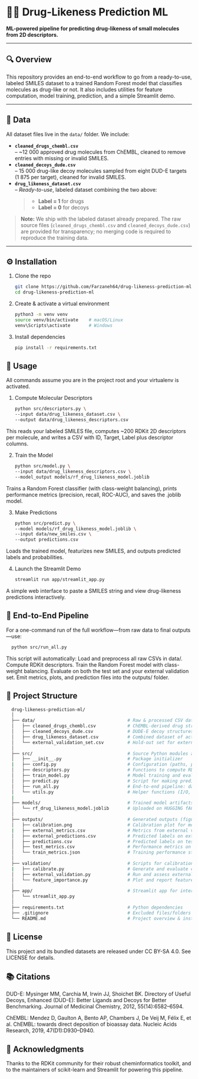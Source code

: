 # 🔬💊 Drug-Likeness Prediction ML

**ML-powered pipeline for predicting drug-likeness of small molecules from 2D descriptors.**

---

## 🔍 Overview

This repository provides an end-to-end workflow to go from a ready-to-use, labeled SMILES dataset to a trained Random Forest model that classifies molecules as drug-like or not. It also includes utilities for feature computation, model training, prediction, and a simple Streamlit demo.

---

## 📂 Data

All dataset files live in the `data/` folder. We include:

- **`cleaned_drugs_chembl.csv`**  
  – ~12 000 approved drug molecules from ChEMBL, cleaned to remove entries with missing or invalid SMILES.  
- **`cleaned_decoys_dude.csv`**  
  – 15 000 drug-like decoy molecules sampled from eight DUD-E targets (1 875 per target), cleaned for invalid SMILES.  
- **`drug_likeness_dataset.csv`**  
  – *Ready-to-use*, labeled dataset combining the two above:  
  > - **Label = 1** for drugs  
  > - **Label = 0** for decoys  

> **Note:** We ship with the labeled dataset already prepared. The raw source files (`cleaned_drugs_chembl.csv` and `cleaned_decoys_dude.csv`) are provided for transparency; no merging code is required to reproduce the training data.

---

## ⚙️ Installation

1. Clone the repo  
   ```bash
   git clone https://github.com/Farzaneh64/drug-likeness-prediction-ml.git
   cd drug-likeness-prediction-ml
   
2. Create & activate a virtual environment
   ```bash
   python3 -m venv venv
   source venv/bin/activate    # macOS/Linux
   venv\Scripts\activate       # Windows
3. Install dependencies
   ```bash
   pip install -r requirements.txt

## 🚀 Usage
  All commands assume you are in the project root and your virtualenv is activated.
1. Compute Molecular Descriptors
   ```bash
   python src/descriptors.py \
   --input data/drug_likeness_dataset.csv \
   --output data/drug_likeness_descriptors.csv
  This reads your labeled SMILES file, computes ~200 RDKit 2D descriptors per molecule, and writes a CSV with ID, Target, Label plus descriptor columns.

2. Train the Model
   ```bash
   python src/model.py \
   --input data/drug_likeness_descriptors.csv \
   --model_output models/rf_drug_likeness_model.joblib
  Trains a Random Forest classifier (with class-weight balancing), prints performance metrics (precision, recall, ROC-AUC), and saves the .joblib model.

3. Make Predictions
   ```bash
   python src/predict.py \
   --model models/rf_drug_likeness_model.joblib \
   --input data/new_smiles.csv \
   --output predictions.csv
  Loads the trained model, featurizes new SMILES, and outputs predicted labels and probabilities.

4. Launch the Streamlit Demo 
   ```bash
   streamlit run app/streamlit_app.py
  A simple web interface to paste a SMILES string and view drug-likeness predictions interactively.


## 🚀 End-to-End Pipeline
For a one-command run of the full workflow—from raw data to final outputs—use:
  ```bash
    python src/run_all.py 
  ```
This script will automatically: 
Load and preprocess all raw CSVs in data/.
Compute RDKit descriptors.
Train the Random Forest model with class-weight balancing.
Evaluate on both the test set and your external validation set.
Emit metrics, plots, and prediction files into the outputs/ folder.


## 📁 Project Structure
   
  ```bash
    drug-likeness-prediction-ml/
    │
    ├── data/                                   # Raw & processed CSV datasets
    │   ├── cleaned_drugs_chembl.csv            # ChEMBL-derived drug structures, cleaned
    │   ├── cleaned_decoys_dude.csv             # DUDE-E decoy structures, cleaned
    │   ├── drug_likeness_dataset.csv           # Combined dataset of actives and decoys
    │   └── external_validation_set.csv         # Hold-out set for external validation
    │
    ├── src/                                    # Source Python modules and scripts
    │   ├── __init__.py                         # Package initializer
    |   ├── config.py                           # Configuration (paths, parameters)
    │   ├── descriptors.py                      # Functions to compute RDKit molecular descriptors
    │   ├── train_model.py                      # Model training and evaluation routines
    │   ├── predict.py                          # Script for making predictions on new SMILES
    │   ├── run_all.py                          # End-to-end pipeline: data prep, training, evaluation
    │   └── utils.py                            # Helper functions (I/O, preprocessing)
    |
    ├── models/                                 # Trained model artifacts
    │   └── rf_drug_likeness_model.joblib       # Uploaded on HUGGING fACE
    │
    ├── outputs/                                # Generated outputs (figures, metrics, predictions)
    │   ├── calibration.png                     # Calibration plot for model probabilities
    |   ├── external_metrics.csv                # Metrics from external validation
    │   ├── external_predictions.csv            # Predicted labels on external validation set
    │   ├── predictions.csv                     # Predicted labels on test set
    │   ├── test_metrics.csv                    # Performance metrics on test set
    │   └── train_metrics.json                  # Training performance statistics
    │
    ├── validation/                             # Scripts for calibration and validation analyses
    |   ├── calibrate.py                        # Generate and evaluate calibration curves
    │   ├── external_validation.py              # Run and assess external validation experiments
    │   └── feature_importance.py               # Plot and report feature importance
    │
    ├── app/                                    # Streamlit app for interactive demo
    │   └── streamlit_app.py
    │
    ├── requirements.txt                        # Python dependencies
    ├── .gitignore                              # Excluded files/folders
    └── README.md                               # Project overview & instructions
  ```
## 📜 License

This project and its bundled datasets are released under CC BY-SA 4.0.
See LICENSE for details.


## 📚 Citations

DUD-E: Mysinger MM, Carchia M, Irwin JJ, Shoichet BK.
Directory of Useful Decoys, Enhanced (DUD-E): Better Ligands and Decoys for Better Benchmarking.
Journal of Medicinal Chemistry, 2012, 55(14):6582–6594.

ChEMBL: Mendez D, Gaulton A, Bento AP, Chambers J, De Veij M, Félix E, et al.
ChEMBL: towards direct deposition of bioassay data.
Nucleic Acids Research, 2019, 47(D1):D930–D940.


## 🤝 Acknowledgments

Thanks to the RDKit community for their robust cheminformatics toolkit, and to the maintainers of scikit-learn and Streamlit for powering this pipeline.










   
